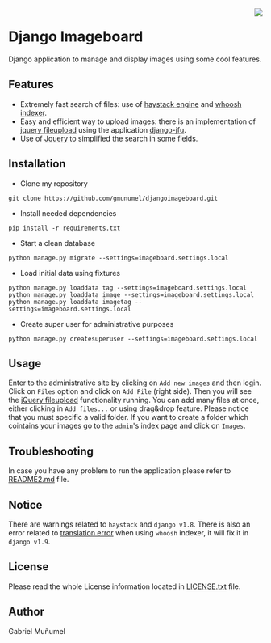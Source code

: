 <img align="right" src="https://travis-ci.org/gmunumel/djangoimageboard.svg?branch=master">

Django Imageboard
=================

Django application to manage and display images using some cool features. 


Features
-------

* Extremely fast search of files: use of [haystack engine](http://haystacksearch.org/) and [whoosh indexer](https://bitbucket.org/mchaput/whoosh/wiki/Home).
* Easy and efficient way to upload images: there is an implementation of [jquery fileupload](https://blueimp.github.io/jQuery-File-Upload/) using the application [django-jfu](https://github.com/Alem/django-jfu).
* Use of [Jquery](http://jqueryui.com/autocomplete/) to simplified the search in some fields.



Installation
-----------

* Clone my repository

```
git clone https://github.com/gmunumel/djangoimageboard.git
```

* Install needed dependencies

```
pip install -r requirements.txt 
```

* Start a clean database

```
python manage.py migrate --settings=imageboard.settings.local
```

* Load initial data using fixtures

```
python manage.py loaddata tag --settings=imageboard.settings.local
python manage.py loaddata image --settings=imageboard.settings.local
python manage.py loaddata imagetag --settings=imageboard.settings.local
```
    
* Create super user for administrative purposes

```
python manage.py createsuperuser --settings=imageboard.settings.local
```

Usage
-----

Enter to the administrative site by clicking on `Add new images` and then login. Click on `Files` option and click on `Add File` (right side). Then you will see the [jQuery fileupload](https://blueimp.github.io/jQuery-File-Upload/) functionality running. You can add many files at once, either clicking in `Add files...` or using drag&drop feature. Please notice that you must specific a valid folder. If you want to create a folder which cointains your images go to the `admin`'s index page and click on `Images`.

Troubleshooting 
---------------

In case you have any problem to run the application please refer to [README2.md](https://github.com/gmunumel/djangoimageboard/blob/master/README2.md) file.


Notice
------

There are warnings related to `haystack` and `django v1.8`. There is also an error related to [translation error](https://code.djangoproject.com/ticket/24569) when using `whoosh` indexer, it will fix it in `django v1.9`.


License
-------

Please read the whole License information located in [LICENSE.txt](https://github.com/gmunumel/djangoimageboard/blob/master/LICENSE.md) file.


Author
------

Gabriel Muñumel



